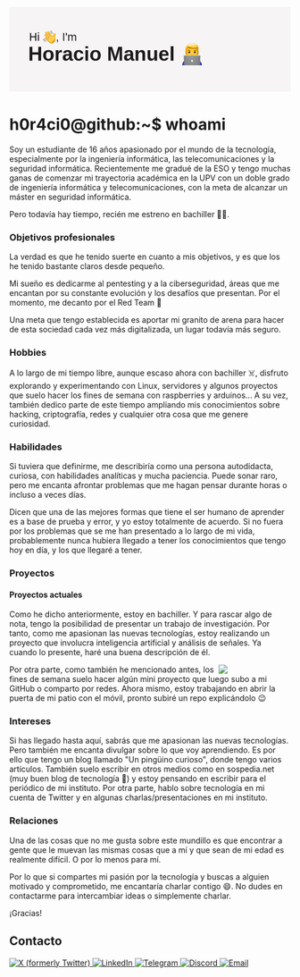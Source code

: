 ![banner](banner.png)

# h0r4ci0@github:~$ whoami

Soy un estudiante de 16 años apasionado por el mundo de la tecnología, especialmente por la ingeniería informática, las telecomunicaciones y la seguridad informática. Recientemente me gradué de la ESO y tengo muchas ganas de comenzar mi trayectoria académica en la UPV con un doble grado de ingeniería informática y telecomunicaciones, con la meta de alcanzar un máster en seguridad informática.

Pero todavía hay tiempo, recién me estreno en bachiller 😵‍💫.

### Objetivos profesionales
La verdad es que he tenido suerte en cuanto a mis objetivos, y es que los he tenido bastante claros desde pequeño.

Mi sueño es dedicarme al pentesting y a la ciberseguridad, áreas que me encantan por su constante evolución y los desafíos que presentan. Por el momento, me decanto por el Red Team 🙂

Una meta que tengo establecida es aportar mi granito de arena para hacer de esta sociedad cada vez más digitalizada, un lugar todavía más seguro.

### Hobbies
A lo largo de mi tiempo libre, aunque escaso ahora con bachiller ☠️, disfruto explorando y experimentando con Linux, servidores y algunos proyectos que suelo hacer los fines de semana con raspberries y arduinos... A su vez, también dedico parte de este tiempo ampliando mis conocimientos sobre hacking, criptografía, redes y cualquier otra cosa que me genere curiosidad.

### Habilidades
Si tuviera que definirme, me describiría como una persona autodidacta, curiosa, con habilidades analíticas y mucha paciencia. Puede sonar raro, pero me encanta afrontar problemas que me hagan pensar durante horas o incluso a veces días.

Dicen que una de las mejores formas que tiene el ser humano de aprender es a base de prueba y error, y yo estoy totalmente de acuerdo. Si no fuera por los problemas que se me han presentado a lo largo de mi vida, probablemente nunca hubiera llegado a tener los conocimientos que tengo hoy en día, y los que llegaré a tener.

### Proyectos
#### Proyectos actuales
Como he dicho anteriormente, estoy en bachiller. Y para rascar algo de nota, tengo la posibilidad de presentar un trabajo de investigación. Por tanto, como me apasionan las nuevas tecnologías, estoy realizando un proyecto que involucra inteligencia artificial y análisis de señales. Ya cuando lo presente, haré una buena descripción de él.

<picture>
    <source media="(prefers-color-scheme: dark)" srcset="https://api.roadmap.sh/v1-badge/tall/65650cbc5145316d257fd918?variant=light">
    <img align="right" width="25.5%" src="https://api.roadmap.sh/v1-badge/tall/65650cbc5145316d257fd918?variant=light">
</picture>

Por otra parte, como también he mencionado antes, los fines de semana suelo hacer algún mini proyecto que luego subo a mi GitHub o comparto por redes. Ahora mismo, estoy trabajando en abrir la puerta de mi patio con el móvil, pronto subiré un repo explicándolo 😉

### Intereses
Si has llegado hasta aquí, sabrás que me apasionan las nuevas tecnologías. Pero también me encanta divulgar sobre lo que voy aprendiendo. Es por ello que tengo un blog llamado "Un pingüino curioso", donde tengo varios artículos. También suelo escribir en otros medios como en sospedia.net (muy buen blog de tecnología 🙂) y estoy pensando en escribir para el periódico de mi instituto. Por otra parte, hablo sobre tecnología en mi cuenta de Twitter y en algunas charlas/presentaciones en mi instituto.

### Relaciones
Una de las cosas que no me gusta sobre este mundillo es que encontrar a gente que le muevan las mismas cosas que a mí y que sean de mi edad es realmente difícil. O por lo menos para mí.

Por lo que si compartes mi pasión por la tecnología y buscas a alguien motivado y comprometido, me encantaría charlar contigo 😄. No dudes en contactarme para intercambiar ideas o simplemente charlar.

¡Gracias!

## Contacto
<a href="https://x.com/HoracioManuelL2">
  <img alt="X (formerly Twitter)" src="https://img.shields.io/badge/Twitter-@HoracioManuelL2-282C34?style=for-the-badge&logo=x&logoColor=ffffff&labelColor=101010" />
</a>

<a href="https://www.linkedin.com/in/h0r4ci0/">
  <img alt="LinkedIn" src="https://img.shields.io/badge/LinkedIn-Horacio%20Manuel%20Lerma%20Andr%C3%A9s-bfe2f5?style=for-the-badge&logo=linkedin&logoColor=ffffff&labelColor=0077B5" />
</a>

<a href="https://t.me/hmm_ph">
  <img alt="Telegram" src="https://img.shields.io/badge/Telegram-%40hmm_ph-abc4db?style=for-the-badge&logo=telegram&logoColor=ffffff&labelColor=269dd8" />
</a>

<a href="https://discord.com/users/h0r4ci0#6907">
  <img alt="Discord" src="https://img.shields.io/badge/Discord-h0r4ci0%236907-99AAB5?style=for-the-badge&logo=discord&logoColor=ffffff&labelColor=7289DA" />
</a>

<a href="mailto:horamalean@proton.me">
  <img alt="Email" src="https://img.shields.io/badge/Email-horamalean@proton.me-bda5fc?style=for-the-badge&logo=protonmail&logoColor=white&labelColor=6c4cfc" />
</a>

